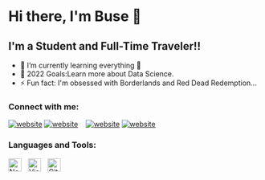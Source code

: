 # Hi there, I'm Buse 👋 

## I'm a Student and Full-Time Traveler!!

- 🌱 I’m currently learning everything 🤣
- 🥅 2022 Goals:Learn more about Data Science.
- ⚡ Fun fact: I'm obsessed with Borderlands and Red Dead Redemption...

### Connect with me:

[![website](./img/linkedin-light.svg)](https://www.linkedin.com/in/buse-yildirim000#gh-light-mode-only)
[![website](./img/linkedin-dark.svg)](https://www.linkedin.com/in/buse-yildirim000#gh-dark-mode-only)
&nbsp;&nbsp;
[![website](./img/instagram-light.svg)](https://www.instagram.com/buseyldrmn#gh-light-mode-only)
[![website](./img/instagram-dark.svg)](https://www.instagram.com/buseyldrmn#gh-dark-mode-only)

### Languages and Tools:

<img align="left" alt="Node.js" width="26px" src="https://cdn.jsdelivr.net/gh/devicons/devicon/icons/python/python-original.svg" style="padding-right:10px;" />

<img align="left" alt="Visual Studio Code" width="26px" src="https://cdn.jsdelivr.net/gh/devicons/devicon/icons/vscode/vscode-original.svg" style="padding-right:10px;" />

<img align="left" alt="Git" width="26px" src="https://cdn.jsdelivr.net/gh/devicons/devicon/icons/git/git-original.svg" style="padding-right:10px;" />


<br />
<br />
